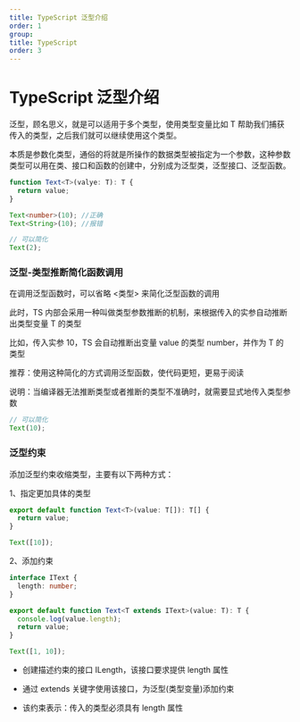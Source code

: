 ```yaml
---
title: TypeScript 泛型介绍
order: 1
group:
title: TypeScript
order: 3
---
```


# TypeScript 泛型介绍

泛型，顾名思义，就是可以适用于多个类型，使用类型变量比如 T 帮助我们捕获传入的类型，之后我们就可以继续使用这个类型。

本质是参数化类型，通俗的将就是所操作的数据类型被指定为一个参数，这种参数类型可以用在类、接口和函数的创建中，分别成为泛型类，泛型接口、泛型函数。

```typescript
function Text<T>(valye: T): T {
  return value;
}

Text<number>(10); //正确
Text<String>(10); //报错

// 可以简化
Text(2);
```

### 泛型-类型推断简化函数调用

在调用泛型函数时，可以省略 <类型> 来简化泛型函数的调用

此时，TS 内部会采用一种叫做类型参数推断的机制，来根据传入的实参自动推断出类型变量 T 的类型

比如，传入实参 10，TS 会自动推断出变量 value 的类型 number，并作为 T 的类型

推荐：使用这种简化的方式调用泛型函数，使代码更短，更易于阅读

说明：当编译器无法推断类型或者推断的类型不准确时，就需要显式地传入类型参数

```typescript
// 可以简化
Text(10);
```

### 泛型约束

添加泛型约束收缩类型，主要有以下两种方式：

1、指定更加具体的类型

```typescript
export default function Text<T>(value: T[]): T[] {
  return value;
}

Text([10]);
```

2、添加约束

```typescript
interface IText {
  length: number;
}

export default function Text<T extends IText>(value: T): T {
  console.log(value.length);
  return value;
}

Text([1, 10]);
```

- 创建描述约束的接口 ILength，该接口要求提供 length 属性

- 通过 extends 关键字使用该接口，为泛型(类型变量)添加约束

- 该约束表示：传入的类型必须具有 length 属性
